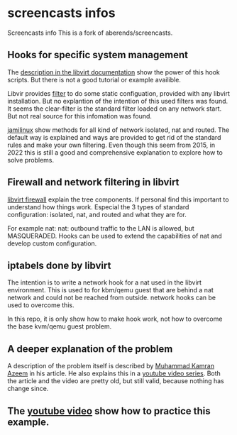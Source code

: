 # screencasts infos 
Screencasts info
This is a fork of aberends/screencasts. 

## Hooks for specific system management

The [description in the libvirt documentation](https://libvirt.org/hooks.html#custom-event-scripts) show the power of this hook scripts. But there is not a good tutorial or example availible.

Libvir provides [filter](https://libvirt.org/formatnwfilter.html#goals) to do some static configuation, provided with any libvirt installation. But no explantion of the intention of this used filters was found. It seems the clear-filter is the standard filter loaded on any network start. But not real source for this infomation was found.

[jamilinux](https://jamielinux.com/docs/libvirt-networking-handbook/nat-based-network.html#nat-limitations) show methods for all kind of network isolated, nat and routed. The default way is explained and ways are provided to get rid of the standard rules and make your own filtering. 
Even though this seem from 2015, in 2022 this is still a good and comprehensive explanation to explore how to solve problems.

## Firewall and network filtering in libvirt
[libvirt firewall](https://libvirt.org/firewall.html) explain the tree components. If personal find this important to understand how things work. Especial the 3 types of standard configuration: isolated, nat, and routed and what they are for.

For example nat: nat: outbound traffic to the LAN is allowed, but MASQUERADED.  Hooks can be used to extend the capabilities of nat and develop custom configuration.

## iptabels done by libvirt

The intention is to write a network hook for a nat used in the libvirt environment. This is used to for kbm/qemu guest that are behind a nat network and could not be reached from outside. network hooks can be used to overcome this.

In this repo, it is only show how to make hook work, not how to overcome the base kvm/qemu guest problem. 

## A deeper explanation of the problem
A description of the problem itself is described by [Muhammad Kamran Azeem](https://cooker.wbitt.com/index.php/XEN,_KVM,_Libvirt_and_IPTables) in his article. He also explains this in a [youtube video series](https://www.youtube.com/watch?v=WXCo3KOCu8o). Both the article and the video are pretty old, but still valid, because nothing has change since.

## The  [youtube video](https://www.youtube.com/watch?v=qazma4WMFEM&t=182) show how to practice this example.
